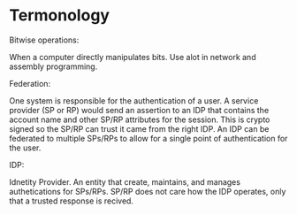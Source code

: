 # Termonology

Bitwise operations: 

  When a computer directly manipulates bits. Use alot in network and assembly programming.

Federation: 
    
   One system is responsible for the authentication of a user. A service provider (SP or RP) would send an assertion to an IDP that contains the account name and other SP/RP attributes for the session. This is crypto signed so the SP/RP can trust it came from the right IDP. An IDP can be federated to multiple SPs/RPs to allow for a single point of authentication for the user.
    
 IDP: 
 
   Idnetity Provider. An entity that create, maintains, and manages authetications for SPs/RPs. SP/RP does not care how the IDP operates, only that a trusted response is recived. 


   
